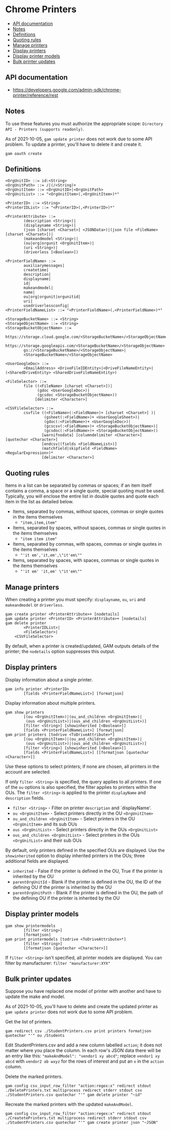 # Chrome Printers
- [API documentation](#api-documentation)
- [Notes](#notes)
- [Definitions](#definitions)
- [Quoting rules](#quoting-rules)
- [Manage printers](#manage-printers)
- [Display printers](#display-printers)
- [Display printer models](#display-printer-models)
- [Bulk printer updates](#bulk-printer-updates)

## API documentation
* https://developers.google.com/admin-sdk/chrome-printer/reference/rest

## Notes
To use these features you must authorize the appropriate scope: `Directory API - Printers (supports readonly)`.

As of 2021-10-05, `gam update printer` does not work due to some API problem. To update a printer,
you'll have to delete it and create it.

```
gam oauth create
```

## Definitions
```
<OrgUnitID> ::= id:<String>
<OrgUnitPath> ::= /|(/<String)+
<OrgUnitItem> ::= <OrgUnitID>|<OrgUnitPath>
<OrgUnitList> ::= "<OrgUnitItem>(,<OrgUnitItem>)*"

<PrinterID> ::= <String>
<PrinterIDList> ::= "<PrinterID>(,<PrinterID>)*"

<PrinterAttribute> ::=
        (description <String>)|
        (displayname <String>)|
        (json [charset <Charset>] <JSONData>)|(json file <FileName> [charset <Charset>])|
        (makeandmodel <String>)|
        (ou|org|orgunit <OrgUnitItem>)|
        (uri <String>)|
        (driverless [<Boolean>])

<PrinterFieldName> ::=
        auxiliarymessages|
        createtime|
        description|
        displayname|
        id|
        makeandmodel|
        name|
        ou|org|orgunit|orgunitid|
        uri|
        usedriverlessconfig|
<PrinterFieldNameList> ::= "<PrinterFieldName>(,<PrinterFieldName>)*"
```
```
<StorageBucketName> ::= <String>
<StorageObjectName> ::= <String>
<StorageBucketObjectName> ::=
        https://storage.cloud.google.com/<StorageBucketName>/<StorageObjectName>|
        https://storage.googleapis.com/<StorageBucketName>/<StorageObjectName>|
        gs://<StorageBucketName>/<StorageObjectName>|
        <StorageBucketName>/<StorageObjectName>

<UserGoogleDoc> ::=
        <EmailAddress> <DriveFileIDEntity>|<DriveFileNameEntity>|(<SharedDriveEntity> <SharedDriveFileNameEntity>)

<FileSelector> ::=
        file ((<FileName> [charset <Charset>])|
              (gdoc <UserGoogleDoc>)|
              (gcsdoc <StorageBucketObjectName>))
             [delimiter <Character>]

<CSVFileSelector> ::=
        csvfile ((<FileName>(:<FieldName>)+ [charset <Charset>] )|
                 (gsheet(:<FieldName>)+ <UserGoogleSheet>)|
                 (gdoc(:<FieldName>)+ <UserGoogleDoc>)|
                 (gcscsv(:<FieldName>)+ <StorageBucketObjectName>)|
                 (gcsdoc(:<FieldName>)+ <StorageBucketObjectName>))
                [warnifnodata] [columndelimiter <Character>] [quotechar <Character>]
                [endcsv|(fields <FieldNameList>)]
                (matchfield|skipfield <FieldName> <RegularExpression>)*
                [delimiter <Character>]

```
## Quoting rules
Items in a list can be separated by commas or spaces; if an item itself contains a comma, a space or a single quote, special quoting must be used.
Typically, you will enclose the entire list in double quotes and quote each item in the list as detailed below.

- Items, separated by commas, without spaces, commas or single quotes in the items themselves
   * ```"item,item,item"```
- Items, separated by spaces, without spaces, commas or single quotes in the items themselves
   * ```"item item item"```
- Items, separated by commas, with spaces, commas or single quotes in the items themselves
   * ```"'it em','it,em',\"it'em\""```
- Items, separated by spaces, with spaces, commas or single quotes in the items themselves
   * ```"'it em' 'it,em' \"it'em\""```

## Manage printers
When creating a printer you must specify: `displayname`, `ou`, `uri` and `makeandmodel` or `driverless`.
```
gam create printer <PrinterAttribute>+ [nodetails]
gam update printer <PrinterID> <PrinterAttribute>+ [nodetails]
gam delete printer
        <PrinterIDList>|
        <FileSelector>|
	<CSVFileSelector>
```
By default, when a printer is created/updated, GAM outputs details of the printer; the `nodetails` option suppresses this output.

## Display printers
Display information about a single printer.

```
gam info printer <PrinterID>
        [fields <PrinterFieldNameList>] [formatjson]
```
Display information about multiple printers.
```
gam show printers
        [(ou <OrgUnitItem>)|(ou_and_children <OrgUnitItem>)|
         (ous <OrgUnitList>)|(ous_and_children <OrgUnitList>)]
        [filter <String>] [showinherited [<Boolean>]]
        [fields <PrinterFieldNameList>] [formatjson]
gam print printers [todrive <ToDriveAttribute>*]
        [(ou <OrgUnitItem>)|(ou_and_children <OrgUnitItem>)|
         (ous <OrgUnitList>)|(ous_and_children <OrgUnitList>)]
        [filter <String>] [showinherited [<Boolean>]]
        [fields <PrinterFieldNameList>] [[formatjson [quotechar <Character>]]
```
Use these options to select printers; if none are chosen, all printers in the account are selected.

If only `filter <String>` is specified, the query applies to all printers. If one of the `ou` options
is also specified, the filter applies to printers within the OUs. The `filter <String>` is applied
to the printer `displayName` and `description` fields.

- `filter <String>` - Filter on printer `description` and `displayName'.
- `ou <OrgUnitItem>` - Select printers directly in the OU `<OrgUnitItem>`
- `ou_and_children <OrgUnitItem>` - Select printers in the OU `<OrgUnitItem>` and its sub OUs
- `ous <OrgUnitList>` - Select printers directly in the OUs `<OrgUnitList>`
- `ous_and_children <OrgUnitList>` - Select printers in the OUs `<OrgUnitList>` and their sub OUs

By default, only printers defined in the specified OUs are displayed. Use the `showinherited` option
to display inherited printers in the OUs; three additional fields are displayed.
- `inherited` - False if the printer is defined in the OU, True if the printer is inherited by the OU
- `parentOrgUnitId` - Blank if the printer is defined in the OU, the ID of the defining OU if the printer is inherited by the OU
- `parentOrgUnitPath` - Blank if the printer is defined in the OU, the path of the defining OU if the printer is inherited by the OU

## Display printer models
```
gam show printermodels
        [filter <String>]
        [formatjson]
gam print printermodels [todrive <ToDriveAttribute>*]
        [filter <String>]
        [[formatjson [quotechar <Character>]]
```
If `filter <String>` isn't specified, all printer models are displayed.
You can filter by manufacturer: `filter "manufacturer:XYX"`

## Bulk printer updates
Suppose you have replaced one model of printer with another and have to update the make and model.

As of 2021-10-05, you'll have to delete and create the updated printer as `gam update printer` does not work due to some API problem.

Get the list of printers.
```
gam redirect csv ./StudentPrinters.csv print printers formatjson quotechar "'" ou /Students
```
Edit StudentPrinters.csv and add a new column labelled `action`; it does not matter where you place the column.
In each row's JSON data there will be an entry like this: `"makeAndModel": "vendor1 xy abcd"`; replace `vendor1 xy abcd`
with `vendor2 ab wxyz` for the rows of interest and put an `x` in the `action` column.

Delete the marked printers.
```
gam config csv_input_row_filter "action:regex:x" redirect stdout ./DeletePrinters.txt multiprocess redirect stderr stdout csv ./StudentPrinters.csv quotechar "'" gam delete printer "~id"
```

Recreate the marked printers with the updated `makeAndModel`.
```
gam config csv_input_row_filter "action:regex:x" redirect stdout ./CreatetePrinters.txt multiprocess redirect stderr stdout csv ./StudentPrinters.csv quotechar "'" gam create printer json "~JSON"
```

